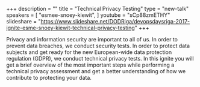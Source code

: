 +++
description = ""
title = "Technical Privacy Testing"
type = "new-talk"
speakers = [
        "esmee-snoey-kiewit",
]
youtube = "sCp88zmETHY"
slideshare = "https://www.slideshare.net/DODRiga/devopsdaysriga-2017-ignite-esme-snoey-kiewit-technical-privacy-testing"
+++
<p>Privacy and information security are important to all of us. In order to prevent data breaches, we conduct security tests. In order to protect data subjects and get ready for the new European-wide data protection regulation (GDPR), we conduct technical privacy tests. In this ignite you will get a brief overview of the most important steps while performing a technical privacy assessment and get a better understanding of how we contribute to protecting your data.</p>